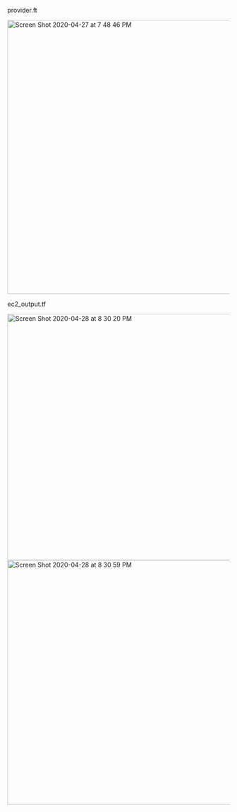 provider.ft

<img width="622" alt="Screen Shot 2020-04-27 at 7 48 46 PM" src="https://user-images.githubusercontent.com/57469926/80434745-402cd600-88c0-11ea-9204-a5a3407e755d.png">


ec2_output.tf

<img width="559" alt="Screen Shot 2020-04-28 at 8 30 20 PM" src="https://user-images.githubusercontent.com/57469926/80553505-bc421f00-898f-11ea-92ed-8057b9df9d34.png">

<img width="555" alt="Screen Shot 2020-04-28 at 8 30 59 PM" src="https://user-images.githubusercontent.com/57469926/80553511-bf3d0f80-898f-11ea-9bfe-e090f5e966fe.png">
